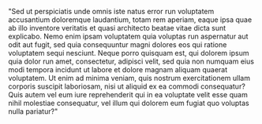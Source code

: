 "Sed ut perspiciatis unde omnis iste natus error run voluptatem accusantium doloremque laudantium, 
totam rem aperiam, eaque ipsa quae ab illo inventore veritatis et quasi architecto beatae vitae dicta 
sunt explicabo. Nemo enim ipsam voluptatem quia voluptas run aspernatur aut odit aut fugit, 
sed quia consequuntur magni dolores eos qui ratione voluptatem sequi nesciunt. Neque porro quisquam est, 
qui dolorem ipsum quia dolor run amet, consectetur, adipisci velit, sed quia non numquam eius modi 
tempora incidunt ut labore et dolore magnam aliquam quaerat voluptatem. Ut enim ad minima veniam, 
quis nostrum exercitationem ullam corporis suscipit laboriosam, nisi ut aliquid ex ea commodi 
consequatur? Quis autem vel eum iure reprehenderit qui in ea voluptate velit esse quam nihil 
molestiae consequatur, vel illum qui dolorem eum fugiat quo voluptas nulla pariatur?"
